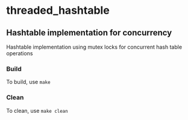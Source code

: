 # threaded_hashtable

## Hashtable implementation for concurrency

Hashtable implementation using mutex locks for concurrent hash table operations

### Build
To build, use `make`

### Clean
To clean, use `make clean`
